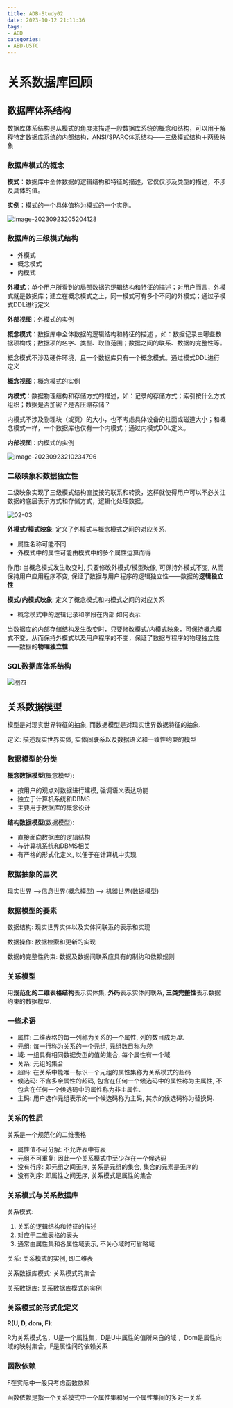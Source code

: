 ```yaml
---
title: ADB-Study02
date: 2023-10-12 21:11:36
tags:
- ABD
categories:
- ABD-USTC
---
```


# 关系数据库回顾

## 数据库体系结构

数据库体系结构是从模式的角度来描述一般数据库系统的概念和结构，可以用于解释特定数据库系统的内部结构，ANSI/SPARC体系结构——三级模式结构＋两级映象

### 数据库模式的概念

**模式**：数据库中全体数据的逻辑结构和特征的描述，它仅仅涉及类型的描述，不涉及具体的值。

**实例**：模式的一个具体值称为模式的一个实例。

![image-20230923205204128](/figures/02-01.png)

### 数据库的三级模式结构

- 外模式
- 概念模式
- 内模式

**外模式**：单个用户所看到的局部数据的逻辑结构和特征的描述；对用户而言，外模式就是数据库；建立在概念模式之上，同一模式可有多个不同的外模式；通过子模式DDL进行定义

**外部视图**：外模式的实例

**概念模式**：数据库中全体数据的逻辑结构和特征的描述 ，如：数据记录由哪些数据项构成；数据项的名字、类型、取值范围；数据之间的联系、数据的完整性等。

概念模式不涉及硬件环境，且一个数据库只有一个概念模式。通过模式DDL进行定义

**概念视图**：概念模式的实例

**内模式**：数据物理结构和存储方式的描述，如：记录的存储方式；索引按什么方式组织；数据是否加密？是否压缩存储？

内模式不涉及物理块（或页）的大小，也不考虑具体设备的柱面或磁道大小；和概念模式一样，一个数据库也仅有一个内模式；通过内模式DDL定义。

**内部视图**：内模式的实例

![image-20230923210234796](/figures/02-02.png)

### 二级映象和数据独立性  

二级映象实现了三级模式结构直接按的联系和转换，这样就使得用户可以不必关注数据的底层表示方式和存储方式，逻辑化处理数据。

![02-03](/figures/02-03.png)

**外模式/模式映象**: 定义了外模式与概念模式之间的对应关系.

- 属性名称可能不同
- 外模式中的属性可能由模式中的多个属性运算而得

作用: 当概念模式发生改变时, 只要修改外模式/模型映像, 可保持外模式不变, 从而保持用户应用程序不变, 保证了数据与用户程序的逻辑独立性——数据的**逻辑独立性**

**模式/内模式映象**: 定义了概念模式和内模式之间的对应关系

- 概念模式中的逻辑记录和字段在内部 如何表示

当数据库的内部存储结构发生改变时，只要修改模式/内模式映象，可保持概念模式不变，从而保持外模式以及用户程序的不变，保证了数据与程序的物理独立性——数据的**物理独立性**

### SQL数据库体系结构

![图四](/figures/02-04.png)

## 关系数据模型

模型是对现实世界特征的抽象, 而数据模型是对现实世界数据特征的抽象.

定义: 描述现实世界实体, 实体间联系以及数据语义和一致性约束的模型

### 数据模型的分类

**概念数据模型**(概念模型):

- 按用户的观点对数据进行建模, 强调语义表达功能
- 独立于计算机系统和DBMS
- 主要用于数据库的概念设计

**结构数据模型**(数据模型):

- 直接面向数据库的逻辑结构
- 与计算机系统和DBMS相关
- 有严格的形式化定义, 以便于在计算机中实现

### 数据抽象的层次

现实世界 -->信息世界(概念模型) --> 机器世界(数据模型)

### 数据模型的要素

数据结构: 现实世界实体以及实体间联系的表示和实现

数据操作: 数据检索和更新的实现

数据的完整性约束: 数据及数据间联系应具有的制约和依赖规则

### 关系模型

用**规范化的二维表格结构**表示实体集, **外码**表示实体间联系, **三类完整性**表示数据约束的数据模型.

### 一些术语

- 属性: 二维表格的每一列称为关系的一个属性, 列的数目成为*度*.
- 元组: 每一行称为关系的一个元组, 元组数目称为*势*.
- 域: 一组具有相同数据类型的值的集合, 每个属性有一个域
- 关系: 元组的集合
- 超码: 在关系中能唯一标识一个元组的属性集称为关系模式的超码
- 候选码: 不含多余属性的超码, 包含在任何一个候选码中的属性称为主属性, 不包含在任何一个候选码中的属性称为非主属性.
- 主码: 用户选作元组表示的一个候选码称为主码, 其余的候选码称为替换码.

### 关系的性质

关系是一个规范化的二维表格

- 属性值不可分解: 不允许表中有表
- 元组不可重复: 因此一个关系模式中至少存在一个候选码
- 没有行序: 即元组之间无序, 关系是元组的集合, 集合的元素是无序的
- 没有列序: 即属性之间无序, 关系模式是属性的集合

### 关系模式与关系数据库

关系模式:

1. 关系的逻辑结构和特征的描述
2. 对应于二维表格的表头
3. 通常由属性集和各属性域表示, 不关心域时可省略域

关系: 关系模式的实例, 即二维表

关系数据库模式: 关系模式的集合

关系数据库: 关系数据库模式的实例

### 关系模式的形式化定义

**R(U, D, dom, F)**:

R为关系模式名，U是一个属性集，D是U中属性的值所来自的域 ，Dom是属性向域的映射集合，F是属性间的依赖关系

### 函数依赖

F在实际中一般只考虑函数依赖

函数依赖是指一个关系模式中一个属性集和另一个属性集间的多对一关系

